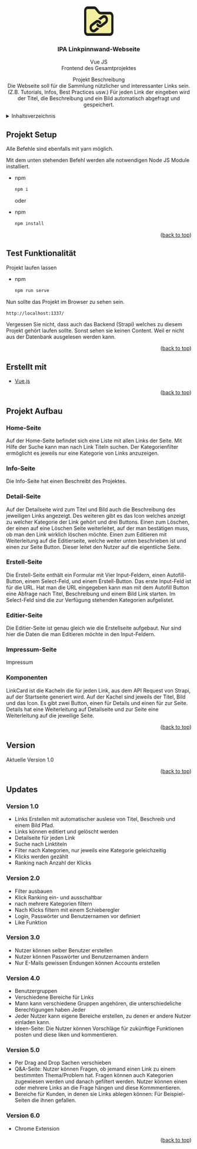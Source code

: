 <div id="top"></div>

<br />
<div align="center">
  <a href="https://github.com/github_username/repo_name">
    <img src="src/assets/project_logo/ipa_projekt_logo.svg" alt="Logo" width="80" height="80">
  </a>

<h3 align="center">IPA Linkpinnwand-Webseite</h3>

<p>Vue JS<br />
Frontend des Gesamtprojektes
</p>

  <p align="center">
    Projekt Beschreibung
    <br />
    Die Webseite soll für die Sammlung nützlicher und interessanter Links sein. (Z.B. Tutorials, Infos, Best Practices usw.)
    Für jeden Link der eingeben wird der Titel, die Beschreibung und ein Bild automatisch abgefragt und gespeichert.
  </p>
</div>

<details>
  <summary>Inhaltsverzeichnis</summary>
  <ol>
    <li>
      <a href="#projekt-setup">Projekt Setup</a>
    </li>
    <li>
      <a href="#erstellt-mit">Erstellt mit</a>
    </li>
    <li>
      <a href="#projekt-setup">Projektaufbau</a>
      <ul>
        <li><a href="#home-seite">Home-Seite</a></li>
        <li><a href="#info-Seite">Info-Seite</a></li>
        <li><a href="#detail-seite">Detail-Seite</a></li>
        <li><a href="#erstell-seite">Erstell-Seite</a></li>
        <li><a href="#editier-seite">Editier-Seite</a></li>
        <li><a href="#impressum-seite">Impressum-Seite</a></li>
        <li><a href="#komponenten">Komponenten</a></li>
      </ul>
    </li>
    <li>
      <a href="#version">Version</a>
    </li>
    <li>
      <a href="#updates">Updates</a>
    </li>
          <ul>
        <li><a href="#version-1.0">Version 1.0</a></li>
        <li><a href="#version-2.0">Version 2.0</a></li>
        <li><a href="#version-3.0">Version 3.0</a></li>
        <li><a href="#version-4.0">Version 4.0</a></li>
        <li><a href="#version-5.0">Version 5.0</a></li>
        <li><a href="#version-5.0">Version 6.0</a></li>
      </ul>
  </ol>
</details>

## Projekt Setup

Alle Befehle sind ebenfalls mit yarn möglich.

Mit dem unten stehenden Befehl werden alle notwendigen Node JS Module installiert.

- npm

  ```sh
  npm i
  ```

  oder

- npm

  ```sh
  npm install
  ```

<p align="right">(<a href="#top">back to top</a>)</p>

## Test Funktionalität

Projekt laufen lassen

- npm

  ```sh
  npm run serve
  ```

Nun sollte das Projekt im Browser zu sehen sein.

```sh
http://localhost:1337/
```

Vergessen Sie nicht, dass auch das Backend (Strapi) welches zu diesem Projekt gehört laufen sollte. Sonst sehen sie keinen Content. Weil er nicht aus der Datenbank ausgelesen werden kann.

<p align="right">(<a href="#top">back to top</a>)</p>

## Erstellt mit

- [Vue.js](https://vuejs.org/)

<p align="right">(<a href="#top">back to top</a>)</p>

<!-- GETTING STARTED -->

## Projekt Aufbau

### Home-Seite

Auf der Home-Seite befindet sich eine Liste mit allen Links der Seite. Mit Hilfe der Suche kann man nach Link Titeln suchen. Der Kategorienfilter ermöglicht es jeweils nur eine Kategorie von Links anzuzeigen.

### Info-Seite

Die Info-Seite hat einen Beschreibt des Projektes.

### Detail-Seite

Auf der Detailseite wird zum Titel und Bild auch die Beschreibung des jeweiligen Links angezeigt. Des weiteren gibt es das Icon welches anzeigt zu welcher Kategorie der Link gehört und drei Buttons. Einen zum Löschen, der einen auf eine Löschen Seite weiterleitet, auf der man bestätigen muss, ob man den Link wirklich löschen möchte. Einen zum Editieren mit Weiterleitung auf die Editierseite, welche weiter unten beschrieben ist und einen zur Seite Button. Dieser leitet den Nutzer auf die eigentliche Seite.

### Erstell-Seite

Die Erstell-Seite enthält ein Formular mit Vier Input-Feldern, einen Autofill-Button, einem Select-Feld, und einem Erstell-Button. Das erste Input-Feld ist für die URL. Hat man die URL eingegeben kann man mit dem Autofill Button eine Abfrage nach Titel, Beschreibung und einem Bild Link starten. Im Select-Feld sind die zur Verfügung stehenden Kategorien aufgelistet.

### Editier-Seite

Die Editier-Seite ist genau gleich wie die Erstellseite aufgebaut. Nur sind hier die Daten die man Editieren möchte in den Input-Feldern.

### Impressum-Seite

Impressum

### Komponenten

LinkCard ist die Kacheln die für jeden Link, aus dem API Request von Strapi, auf der Startseite generiert wird. Auf der Kachel sind jeweils der Titel, Bild und das Icon. Es gibt zwei Button, einen für Details und einen für zur Seite. Details hat eine Weiterleitung auf Detailseite und zur Seite eine Weiterleitung auf die jeweilige Seite.

<p align="right">(<a href="#top">back to top</a>)</p>

## Version

Aktuelle Version 1.0

<p align="right">(<a href="#top">back to top</a>)</p>

## Updates

### Version 1.0

- Links Erstellen mit automatischer auslese von Titel, Beschreib und einem Bild Pfad.
- Links können editiert und gelöscht werden
- Detailseite für jeden Link
- Suche nach Linktiteln
- Filter nach Kategorien, nur jeweils eine Kategorie geleichzeitig
- Klicks werden gezählt
- Ranking nach Anzahl der Klicks

### Version 2.0

- Filter ausbauen
- Klick Ranking ein- und ausschaltbar
- nach mehrere Kategorien filtern
- Nach Klicks filtern mit einem Schieberegler
- Login, Passwörter und Benutzernamen vor definiert
- Like Funktion

### Version 3.0

- Nutzer können selber Benutzer erstellen
- Nutzer können Passwörter und Benutzernamen ändern
- Nur E-Mails gewissen Endungen können Accounts erstellen

### Version 4.0

- Benutzergruppen
- Verschiedene Bereiche für Links
- Mann kann verschiedene Gruppen angehören, die unterschiedeliche Berechtigungen haben
  Jeder
- Jeder Nutzer kann eigene Bereiche erstellen, zu denen er andere Nutzer einladen kann.
- Ideen-Seite: Die Nutzer können Vorschläge für zukünftige Funktionen posten und diese liken und kommentieren.

### Version 5.0

- Per Drag and Drop Sachen verschieben
- Q&A-Seite: Nutzer können Fragen, ob jemand einen Link zu einem bestimmten Thema/Problem hat.
  Fragen können auch Kategorien zugewiesen werden und danach gefiltert werden. Nutzer können einen oder mehrere Links an die Frage hängen und diese Kommmentieren.
- Bereiche für Kunden, in denen sie Links ablegen können: Für Beispiel-Seiten die ihnen gefallen.

### Version 6.0

- Chrome Extension

<p align="right">(<a href="#top">back to top</a>)</p>
